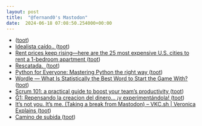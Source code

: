 ```yaml
---
layout: post
title:  "@fernand0's Mastodon"
date:  2024-06-18 07:08:50.254000+00:00
---
```

*  [ ](https://fedi.gvisoc.com/@gabriel) ([toot](https://mastodon.social/@fernand0/112636364734470053))
*  [Idealista caído.. ](https://mastodon.social/@fernand0/112636263908022203) ([toot](https://mastodon.social/@fernand0/112636263908022203))
*  [Rent prices keep rising—here are the 25 most expensive U.S. cities to rent a 1-bedroom apartment ](https://www.cnbc.com/2022/02/28/the-25-most-expensive-us-cities-to-rent-a-1-bedroom-apartment.htm) ([toot](https://mastodon.social/@fernand0/112634988453017830))
*  [Rescatada.  ](https://avecesunafoto.wordpress.com/2024/06/17/rescatada) ([toot](https://mastodon.social/@fernand0/112633171943243728))
*  [Python for Everyone: Mastering Python the right way ](https://dev.to/smartjeff/python-for-everyone-mastering-python-the-right-way-183) ([toot](https://mastodon.social/@fernand0/112633049377179089))
*  [Wordle — What Is Statistically the Best Word to Start the Game With? ](https://medium.com/@noa_lubin/wordle-what-is-statistically-the-best-word-to-start-the-game-with-a05e6a330c1) ([toot](https://mastodon.social/@fernand0/112632877346439758))
*  [Scrum 101: a practical guide to boost your team’s productivity ](https://medium.com/@goodrebels/scrum-101-a-practical-guide-to-boost-your-teams-productivity-189460b1b57) ([toot](https://mastodon.social/@fernand0/112632589422957154))
*  [Ğ1: Repensando la creacion del dinero… ¡y experimentándola! ](https://moneda-libre.org) ([toot](https://mastodon.social/@fernand0/112632414422554561))
*  [It’s not you. It’s me. (Taking a break from Mastodon) – VKC.sh \| Veronica Explains ](https://vkc.sh/its-not-you-its-me-taking-a-break-from-mastodon) ([toot](https://mastodon.social/@fernand0/112631777651390609))
*  [Camino de subida ](https://www.flickr.com/photos/fernand0/53762695332) ([toot](https://mastodon.social/@fernand0/112631694976318519))
